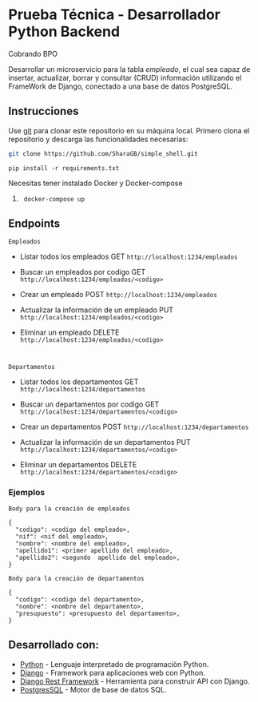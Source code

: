 # Prueba Técnica - Desarrollador Python Backend
Cobrando BPO

Desarrollar un microservicio para la tabla *empleado*, el cual sea capaz de insertar, actualizar, borrar y consultar (CRUD)
información utilizando el FrameWork de Django, conectado a una base de datos PostgreSQL.

## Instrucciones

Use [git](https://docs.github.com/en/repositories/creating-and-managing-repositories/cloning-a-repository) para clonar este repositorio en su máquina local. 
Primero clona el repositorio y descarga las funcionalidades necesarias:

```bash
git clone https://github.com/SharaGB/simple_shell.git
```

```
pip install -r requirements.txt
```

Necesitas tener instalado Docker y Docker-compose

1.  ` docker-compose up`

## Endpoints

    Empleados

- Listar todos los empleados GET `http://localhost:1234/empleados `

- Buscar un empleados por codigo GET `http://localhost:1234/empleados/<codigo> `

- Crear un empleado POST `http://localhost:1234/empleados`

- Actualizar la información de un empleado PUT `http://localhost:1234/empleados/<codigo> `

- Eliminar un empleado DELETE `http://localhost:1234/empleados/<codigo> `

#

    Departamentos

- Listar todos los departamentos GET `http://localhost:1234/departamentos `

- Buscar un departamentos por codigo GET `http://localhost:1234/departamentos/<codigo> `

- Crear un departamentos POST `http://localhost:1234/departamentos`

- Actualizar la información de un departamentos PUT `http://localhost:1234/departamentos/<codigo> `

- Eliminar un departamentos DELETE `http://localhost:1234/departamentos/<codigo> `

### Ejemplos


    Body para la creación de empleados

```
{
  "codigo": <codigo del empleado>,
  "nif": <nif del empleado>,
  "nombre": <nombre del empleado>,
  "apellido1": <primer apellido del empleado>,
  "apellido2": <segundo  apellido del empleado>,
}
```

    Body para la creación de departamentos

```
{
  "codigo": <codigo del departamento>,
  "nombre": <nombre del departamento>,
  "presupuesto": <presupuesto del departamento>,
}
```

## Desarrollado con:

- [Python](https://www.python.org/) - Lenguaje interpretado de programaciòn Python.
- [Django](https://www.djangoproject.com/) - Framework para aplicaciones web con Python.
- [Django Rest Framework](https://www.django-rest-framework.org/) - Herramienta para construir API con Django.
- [PostgresSQL](https://www.postgresql.org/) - Motor de base de datos SQL.
